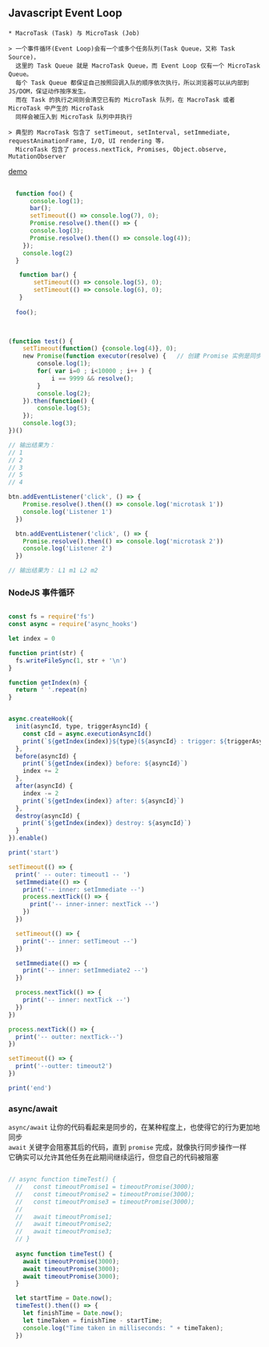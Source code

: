 ## Javascript Event Loop

    * MacroTask (Task) 与 MicroTask (Job)  
    
    > 一个事件循环(Event Loop)会有一个或多个任务队列(Task Queue，又称 Task Source)，
      这里的 Task Queue 就是 MacroTask Queue，而 Event Loop 仅有一个 MicroTask Queue。
      每个 Task Queue 都保证自己按照回调入队的顺序依次执行，所以浏览器可以从内部到JS/DOM，保证动作按序发生。
      而在 Task 的执行之间则会清空已有的 MicroTask 队列，在 MacroTask 或者 MicroTask 中产生的 MicroTask 
      同样会被压入到 MicroTask 队列中并执行  
      
    > 典型的 MacroTask 包含了 setTimeout, setInterval, setImmediate, requestAnimationFrame, I/O, UI rendering 等，
      MicroTask 包含了 process.nextTick, Promises, Object.observe, MutationObserver 

   [demo](https://medium.com/javascript-in-plain-english/6-interview-questions-that-combine-promise-and-settimeout-34c430fc297e)

```js
   
  function foo() {
      console.log(1);
      bar();
      setTimeout(() => console.log(7), 0);
      Promise.resolve().then(() => {
      console.log(3);
      Promise.resolve().then(() => console.log(4));
    });
    console.log(2)
  }

   function bar() {
       setTimeout(() => console.log(5), 0);
       setTimeout(() => console.log(6), 0);
   }
  
  foo();
  
```



```js

(function test() {
    setTimeout(function() {console.log(4)}, 0);
    new Promise(function executor(resolve) {   // 创建 Promise 实例是同步的 ！！
        console.log(1);
        for( var i=0 ; i<10000 ; i++ ) {
            i == 9999 && resolve();
        }
        console.log(2);
    }).then(function() {
        console.log(5);
    });
    console.log(3);
})()

// 输出结果为：
// 1
// 2
// 3
// 5
// 4

```



```js
btn.addEventListener('click', () => {
    Promise.resolve().then(() => console.log('microtask 1'))
    console.log('Listener 1')
  })

  btn.addEventListener('click', () => {
    Promise.resolve().then(() => console.log('microtask 2'))
    console.log('Listener 2')
  })

// 输出结果为： L1 m1 L2 m2

```  



### NodeJS 事件循环

```js

const fs = require('fs')
const async = require('async_hooks')

let index = 0

function print(str) {
  fs.writeFileSync(1, str + '\n')
}

function getIndex(n) {
  return ' '.repeat(n)
}


async.createHook({
  init(asyncId, type, triggerAsyncId) {
    const cId = async.executionAsyncId()
    print(`${getIndex(index)}${type}(${asyncId} : trigger: ${triggerAsyncId} scope: ${cId}`)
  },
  before(asyncId) {
    print(`${getIndex(index)} before: ${asyncId}`)
    index += 2
  },
  after(asyncId) {
    index -= 2
    print(`${getIndex(index)} after: ${asyncId}`)
  },
  destroy(asyncId) {
    print(`${getIndex(index)} destroy: ${asyncId}`)
  }
}).enable()

print('start')

setTimeout(() => {
  print(' -- outer: timeout1 -- ')
  setImmediate(() => {
    print('-- inner: setImmediate --')
    process.nextTick(() => {
      print('-- inner-inner: nextTick --')
    })
  })

  setTimeout(() => {
    print('-- inner: setTimeout --')
  })

  setImmediate(() => {
    print('-- inner: setImmediate2 --')
  })

  process.nextTick(() => {
    print('-- inner: nextTick --')
  })
})

process.nextTick(() => {
  print('-- outter: nextTick--')
})

setTimeout(() => {
  print('--outter: timeout2')
})

print('end')

```


### async/await 

`async/await` 让你的代码看起来是同步的，在某种程度上，也使得它的行为更加地同步  
`await` 关键字会阻塞其后的代码，直到 `promise` 完成，就像执行同步操作一样  
它确实可以允许其他任务在此期间继续运行，但您自己的代码被阻塞  

```js

// async function timeTest() {
  //   const timeoutPromise1 = timeoutPromise(3000);
  //   const timeoutPromise2 = timeoutPromise(3000);
  //   const timeoutPromise3 = timeoutPromise(3000);
  //
  //   await timeoutPromise1;
  //   await timeoutPromise2;
  //   await timeoutPromise3;
  // }
  
  async function timeTest() {
    await timeoutPromise(3000);
    await timeoutPromise(3000);
    await timeoutPromise(3000);
  }

  let startTime = Date.now();
  timeTest().then(() => {
    let finishTime = Date.now();
    let timeTaken = finishTime - startTime;
    console.log("Time taken in milliseconds: " + timeTaken);
  })

```





